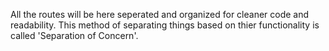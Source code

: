 All the routes will be here seperated and organized for cleaner code and readability. 
This method of separating things based on thier functionality is called 'Separation of Concern'.